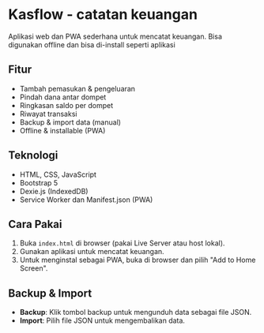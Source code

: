 # Kasflow - catatan keuangan

Aplikasi web dan PWA sederhana untuk mencatat keuangan. Bisa digunakan offline dan bisa di-install seperti aplikasi

## Fitur
- Tambah pemasukan & pengeluaran
- Pindah dana antar dompet
- Ringkasan saldo per dompet
- Riwayat transaksi
- Backup & import data (manual)
- Offline & installable (PWA)

## Teknologi
- HTML, CSS, JavaScript
- Bootstrap 5
- Dexie.js (IndexedDB)
- Service Worker dan Manifest.json (PWA)

## Cara Pakai
1. Buka `index.html` di browser (pakai Live Server atau host lokal).
2. Gunakan aplikasi untuk mencatat keuangan.
3. Untuk menginstal sebagai PWA, buka di browser dan pilih "Add to Home Screen".

## Backup & Import
- **Backup**: Klik tombol backup untuk mengunduh data sebagai file JSON.
- **Import**: Pilih file JSON untuk mengembalikan data.